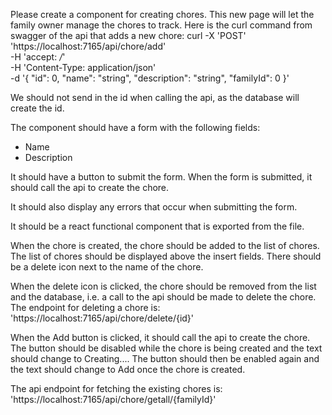 Please create a component for creating chores. This new page will let the family owner manage the chores to track. Here is the curl command from swagger of the api that adds a new chore:
curl -X 'POST' \
  'https://localhost:7165/api/chore/add' \
  -H 'accept: */*' \
  -H 'Content-Type: application/json' \
  -d '{
  "id": 0,
  "name": "string",
  "description": "string",
  "familyId": 0
}'

We should not send in the id when calling the api, as the database will create the id. 

The component should have a form with the following fields:
- Name
- Description

It should have a button to submit the form. When the form is submitted, it should call the api to create the chore. 

It should also display any errors that occur when submitting the form.

It should be a react functional component that is exported from the file.

When the chore is created, the chore should be added to the list of chores. The list of chores should be displayed above the insert fields. There should be a delete icon next to the name of the chore. 

When the delete icon is clicked, the chore should be removed from the list and the database, i.e. a call to the api should be made to delete the chore. The endpoint for deleting a chore is:
  'https://localhost:7165/api/chore/delete/{id}'


When the Add button is clicked, it should call the api to create the chore. The button should be disabled while the chore is being created and the text should change to Creating....
The button should then be enabled again and the text should change to Add once the chore is created.

The api endpoint for fetching the existing chores is:
'https://localhost:7165/api/chore/getall/{familyId}'

